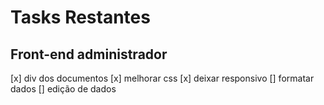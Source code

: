 # Tasks Restantes

## Front-end administrador
[x] div dos documentos
  [x] melhorar css
  [x] deixar responsivo
[] formatar dados
[] edição de dados
